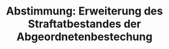 ---
layout: abstimmung
title: "Abstimmung: Erweiterung des Straftatbestandes der Abgeordnetenbestechung"
categories:
 - Politik
 - Strafrecht
tags:
 - Abgeordnetenbestechung
 - Bestechung

abstimmung:
 legislaturperiode: 18
 bundestagssitzung: 18
 abstimmung: 2
links:
 - title: https://www.bundestag.de/parlament/plenum/abstimmung/abstimmung?id=255
   url: https://www.bundestag.de/parlament/plenum/abstimmung/abstimmung?id=255
 - title: http://www.abgeordnetenwatch.de/gesetz_zur_strafbarkeit_von_abgeordnetenbestechung-1105-556.html
   url: http://www.abgeordnetenwatch.de/gesetz_zur_strafbarkeit_von_abgeordnetenbestechung-1105-556.html
data:
 - title: Abstimmungsergebnis 20140221_2-data.pdf
   url: /res/abstimmungsliste/20140221_2-data.pdf
 - title: Abstimmungsergebnis 20140221_2_xls-data.csv
   url: /res/abstimmungsliste/analyses/20140221_2_xls-data.csv
documents:
 - title: Drucksache 18/00476.pdf
   url: http://dip21.bundestag.de/dip21/btd/18/004/1800476.pdf
   local: /res/abstimmungsdaten/018-018-02/1800476.pdf
 - title: Drucksache 18/00607.pdf
   url: http://dip21.bundestag.de/dip21/btd/18/006/1800607.pdf
   local: /res/abstimmungsdaten/018-018-02/1800607.pdf
preview: |
     Deutscher Bundestag
    
     18. Sitzung des Deutschen Bundestages
     am Freitag, 21.Februar 2014
     Endgültiges Ergebnis der Namentlichen Abstimmung Nr. 2
    
     Gesetzentwurf der Fraktionen CDU/CSU und SPD
     Entwurf eines Strafrechtsänderungsgesetzes - Erweiterung des Straftatbestandes der
     Abgeordnetenbestechung
     Drs. 18/476 und 18/607
    
     Abgegebene Stimmen insgesamt:
     Nicht abgegebene Stimmen:
     Ja-Stimmen:
    
     592
     39
     582
    
     Nein-Stimmen:
    
     3
    
     Enthaltungen:
    
     7
    
     Ungültige:
    
     0
    
     Berlin, den 21.02.2014
    
     Beginn: 10:16
     Ende: 10:18
---